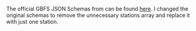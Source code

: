 The official GBFS JSON Schemas from can be found [here](https://github.com/MobilityData/gbfs-json-schema). I changed the original schemas to remove the unnecessary stations array and replace it with just one station.